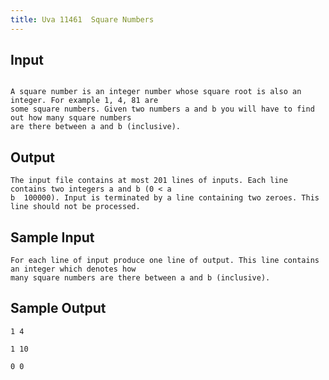 ```yaml
---
title: Uva 11461  Square Numbers
---
```



## Input

```text

A square number is an integer number whose square root is also an integer. For example 1, 4, 81 are
some square numbers. Given two numbers a and b you will have to find out how many square numbers
are there between a and b (inclusive).
```

## Output

```text
The input file contains at most 201 lines of inputs. Each line contains two integers a and b (0 < a 
b  100000). Input is terminated by a line containing two zeroes. This line should not be processed.

```

## Sample Input

```text
For each line of input produce one line of output. This line contains an integer which denotes how
many square numbers are there between a and b (inclusive).

```

## Sample Output

```text
1 4

1 10

0 0

```

